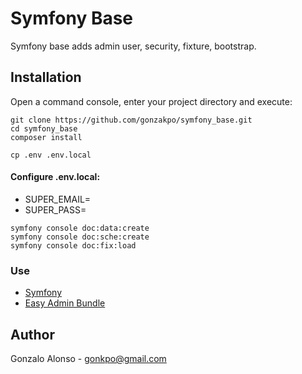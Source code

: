 # Symfony Base

Symfony base adds admin user, security, fixture, bootstrap.

## Installation

Open a command console, enter your project directory and execute:

```console
git clone https://github.com/gonzakpo/symfony_base.git
cd symfony_base
composer install
```

```console
cp .env .env.local
```

#### Configure .env.local:
- SUPER_EMAIL=
- SUPER_PASS=

```console
symfony console doc:data:create
symfony console doc:sche:create
symfony console doc:fix:load
```

### Use
- [Symfony](https://symfony.com)
- [Easy Admin Bundle](https://symfony.com/doc/master/bundles/EasyAdminBundle/index.html)

## Author
Gonzalo Alonso - gonkpo@gmail.com

